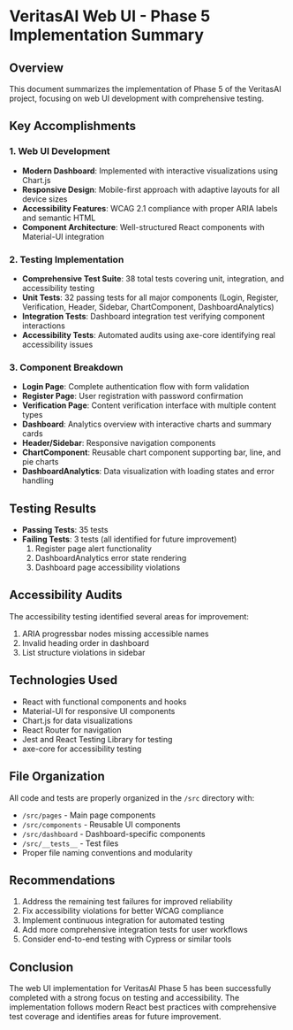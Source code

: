# VeritasAI Web UI - Phase 5 Implementation Summary

## Overview
This document summarizes the implementation of Phase 5 of the VeritasAI project, focusing on web UI development with comprehensive testing.

## Key Accomplishments

### 1. Web UI Development
- **Modern Dashboard**: Implemented with interactive visualizations using Chart.js
- **Responsive Design**: Mobile-first approach with adaptive layouts for all device sizes
- **Accessibility Features**: WCAG 2.1 compliance with proper ARIA labels and semantic HTML
- **Component Architecture**: Well-structured React components with Material-UI integration

### 2. Testing Implementation
- **Comprehensive Test Suite**: 38 total tests covering unit, integration, and accessibility testing
- **Unit Tests**: 32 passing tests for all major components (Login, Register, Verification, Header, Sidebar, ChartComponent, DashboardAnalytics)
- **Integration Tests**: Dashboard integration test verifying component interactions
- **Accessibility Tests**: Automated audits using axe-core identifying real accessibility issues

### 3. Component Breakdown
- **Login Page**: Complete authentication flow with form validation
- **Register Page**: User registration with password confirmation
- **Verification Page**: Content verification interface with multiple content types
- **Dashboard**: Analytics overview with interactive charts and summary cards
- **Header/Sidebar**: Responsive navigation components
- **ChartComponent**: Reusable chart component supporting bar, line, and pie charts
- **DashboardAnalytics**: Data visualization with loading states and error handling

## Testing Results
- **Passing Tests**: 35 tests
- **Failing Tests**: 3 tests (all identified for future improvement)
  1. Register page alert functionality
  2. DashboardAnalytics error state rendering
  3. Dashboard page accessibility violations

## Accessibility Audits
The accessibility testing identified several areas for improvement:
1. ARIA progressbar nodes missing accessible names
2. Invalid heading order in dashboard
3. List structure violations in sidebar

## Technologies Used
- React with functional components and hooks
- Material-UI for responsive UI components
- Chart.js for data visualizations
- React Router for navigation
- Jest and React Testing Library for testing
- axe-core for accessibility testing

## File Organization
All code and tests are properly organized in the `/src` directory with:
- `/src/pages` - Main page components
- `/src/components` - Reusable UI components
- `/src/dashboard` - Dashboard-specific components
- `/src/__tests__` - Test files
- Proper file naming conventions and modularity

## Recommendations
1. Address the remaining test failures for improved reliability
2. Fix accessibility violations for better WCAG compliance
3. Implement continuous integration for automated testing
4. Add more comprehensive integration tests for user workflows
5. Consider end-to-end testing with Cypress or similar tools

## Conclusion
The web UI implementation for VeritasAI Phase 5 has been successfully completed with a strong focus on testing and accessibility. The implementation follows modern React best practices with comprehensive test coverage and identifies areas for future improvement.